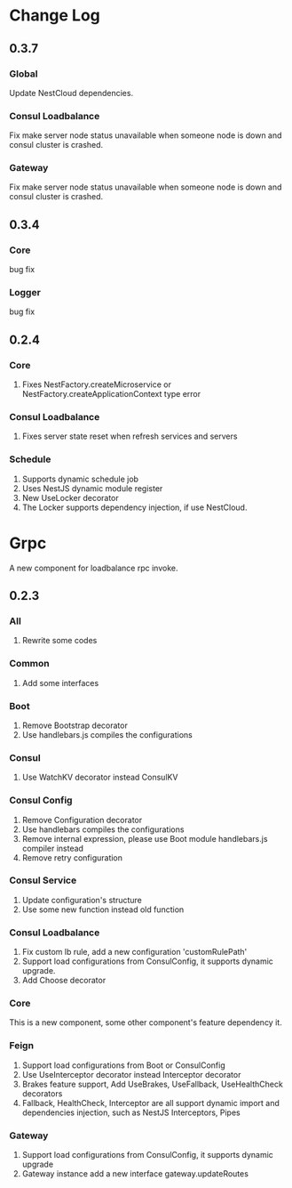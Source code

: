 # Change Log

## 0.3.7

### Global

Update NestCloud dependencies.

### Consul Loadbalance

Fix make server node status unavailable when someone node is down and consul cluster is crashed.

### Gateway

Fix make server node status unavailable when someone node is down and consul cluster is crashed.


## 0.3.4

### Core

bug fix

### Logger

bug fix


## 0.2.4

### Core
1. Fixes NestFactory.createMicroservice or NestFactory.createApplicationContext type error

### Consul Loadbalance
1. Fixes server state reset when refresh services and servers

### Schedule

1. Supports dynamic schedule job
2. Uses NestJS dynamic module register
3. New UseLocker decorator
4. The Locker supports dependency injection, if use NestCloud.

# Grpc

A new component for loadbalance rpc invoke.


## 0.2.3

### All
1. Rewrite some codes

### Common
1. Add some interfaces

### Boot
1. Remove Bootstrap decorator
2. Use handlebars.js compiles the configurations

### Consul
1. Use WatchKV decorator instead ConsulKV

### Consul Config
1. Remove Configuration decorator
2. Use handlebars compiles the configurations
3. Remove internal expression, please use Boot module handlebars.js compiler instead
4. Remove retry configuration

### Consul Service
1. Update configuration's structure
2. Use some new function instead old function

### Consul Loadbalance
1. Fix custom lb rule, add a new configuration 'customRulePath'
2. Support load configurations from ConsulConfig, it supports dynamic upgrade.
3. Add Choose decorator

### Core
This is a new component, some other component's feature dependency it.

### Feign
1. Support load configurations from Boot or ConsulConfig
2. Use UseInterceptor decorator instead Interceptor decorator
3. Brakes feature support, Add UseBrakes, UseFallback, UseHealthCheck decorators
4. Fallback, HealthCheck, Interceptor are all support dynamic import and dependencies injection, such as NestJS Interceptors, Pipes

### Gateway
1. Support load configurations from ConsulConfig, it supports dynamic upgrade
2. Gateway instance add a new interface gateway.updateRoutes
